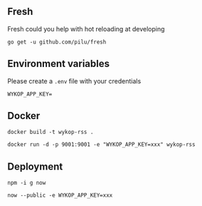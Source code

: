 ## Fresh

Fresh could you help with hot reloading at developing
```
go get -u github.com/pilu/fresh
```

## Environment variables
Please create a `.env` file with your credentials
```
WYKOP_APP_KEY=
```

## Docker
```
docker build -t wykop-rss .
```

```
docker run -d -p 9001:9001 -e "WYKOP_APP_KEY=xxx" wykop-rss
```


## Deployment
```
npm -i g now
```

```
now --public -e WYKOP_APP_KEY=xxx
```